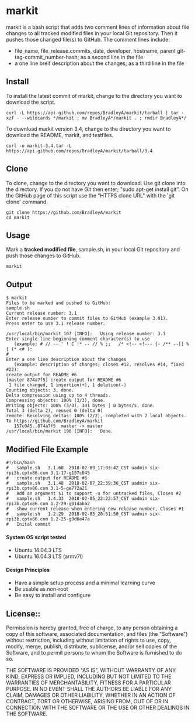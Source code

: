 # markit

markit is a bash script that adds two comment lines of information about file changes to all tracked modified files in your local Git repository.  Then it pushes those changed file(s) to GitHub.  The comment lines include:
 * file_name, file_release.commits, date, developer, hostname, parent git-tag-commit_number-hash; as a second line in the file
 * a one line breif description about the changes; as a third line in the file

## Install

To install the latest commit of markit, change to the directory you want to download the script.

    curl -L https://api.github.com/repos/BradleyA/markit/tarball | tar -xzf - --wildcards */markit ; mv BradleyA*/markit . ; rmdir BradleyA*/

To download markit version 3.4, change to the directory you want to download the README, markit, and testfiles. 

    curl -o markit-3.4.tar -L https://api.github.com/repos/BradleyA/markit/tarball/3.4

## Clone

To clone, change to the directory you want to download. Use git clone into the directory. If you do not have Git then enter; "sudo apt-get install git". On the GitHub page of this script use the "HTTPS clone URL" with the 'git clone' command.

    git clone https://github.com/BradleyA/markit
    cd markit

## Usage

Mark a **tracked modified file**, sample.sh, in your local Git repository and push those changes to GitHub.

    markit 

## Output
    $ markit
    Files to be marked and pushed to GitHub:
    sample.sh
    Current release number: 3.1 
    Enter release number to commit files to GitHub (example 3.01).
	Press enter to use 3.1 release number.
    
    /usr/local/bin/markit 107 [INFO]:	Using release number: 3.1
    Enter single-line beginning comment character(s) to use
       (example: # // -- ' ! C !* -- // % ;;   /* <!-- <!--- {- /** --[[ %{ (* <# ):
    #	
    Enter a one line description about the changes
       (example: description of changes; closes #12, resolves #14, fixed #22):
    create output for README #6
    [master 874a7f5] create output for README #6
     1 file changed, 1 insertion(+), 1 deletion(-)
    Counting objects: 3, done.
    Delta compression using up to 4 threads.
    Compressing objects: 100% (3/3), done.
    Writing objects: 100% (3/3), 341 bytes | 0 bytes/s, done.
    Total 3 (delta 2), reused 0 (delta 0)
    remote: Resolving deltas: 100% (2/2), completed with 2 local objects.
    To https://github.com/BradleyA/markit
       157c045..874a7f5  master -> master
    /usr/local/bin/markit 196 [INFO]:	Done.

## Modified File Example
    #!/bin/bash
    #	sample.sh	3.1.60	2018-02-09_17:03:42_CST uadmin six-rpi3b.cptx86.com 3.1-17-g157c045 
    #	create output for README #6 
    #	sample.sh	3.1.48	2018-02-07_22:39:36_CST uadmin six-rpi3b.cptx86.com 3.1-5-ge772a21 
    #	Add an argument $1 to support -u for untracked files, Closes #2 
    #	sample.sh	1.4.33	2018-02-05_22:22:57_CST uadmin six-rpi3b.cptx86.com 1.2-29-g01daba2
    #	show current release when entering new release number, Closes #1
    #	sample.sh	1.2.29	2018-02-05_20:51:50_CST uadmin six-rpi3b.cptx86.com 1.2-25-g0d6e47a 
    #	Inital commit

#### System OS script tested
 * Ubuntu 14.04.3 LTS
 * Ubuntu 16.04.3 LTS (armv7l)

#### Design Principles
 * Have a simple setup process and a minimal learning curve
 * Be usable as non-root
 * Be easy to install and configure

## License::

Permission is hereby granted, free of charge, to any person obtaining a copy of this software, associated documentation, and files (the "Software") without restriction, including without limitation of rights to use, copy, modify, merge, publish, distribute, sublicense, and/or sell copies of the Software, and to permit persons to whom the Software is furnished to do so.

THE SOFTWARE IS PROVIDED "AS IS", WITHOUT WARRANTY OF ANY KIND, EXPRESS OR IMPLIED, INCLUDING BUT NOT LIMITED TO THE WARRANTIES OF MERCHANTABILITY, FITNESS FOR A PARTICULAR PURPOSE. IN NO EVENT SHALL THE AUTHORS BE LIABLE FOR ANY CLAIM, DAMAGES OR OTHER LIABILITY, WHETHER IN AN ACTION OF CONTRACT, TORT OR OTHERWISE, ARISING FROM, OUT OF OR IN CONNECTION WITH THE SOFTWARE OR THE USE OR OTHER DEALINGS IN THE SOFTWARE.
